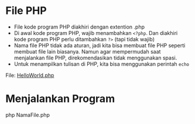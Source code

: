 # File PHP

- File kode program PHP diakhiri dengan extention .php
- Di awal kode program PHP, wajib menambahkan `<?php`. Dan diakhiri kode program PHP perlu ditambahkan `?>` (tapi tidak wajib)
- Nama file PHP tidak ada aturan, jadi kita bisa membuat file PHP seperti membuat file lain biasanya. 
Namun agar mempermudah saat menjalankan file PHP, direkomendasikan tidak menggunakan spasi.
- Untuk menampilkan tulisan di PHP, kita bisa menggunakan perintah `echo`

File: [HelloWorld.php](/php-dasar/program-hello-world/HelloWorld.php)

# Menjalankan Program

php NamaFile.php